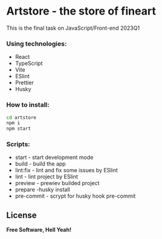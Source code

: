 # Artstore - the store of fineart

This is the final task on JavaScript/Front-end 2023Q1

### Using technologies:

- React
- TypeScript
- Vite
- ESlint
- Prettier
- Husky

### How to install:

```sh
cd artstore
npm i
npm start
```

### Scripts:

- start - start development mode
- build - build the app
- lint:fix - lint and fix some issues by ESlint
- lint - lint project by ESlint
- preview - prewiev builded project
- prepare -husky install
- pre-commit - scrypt for husky hook pre-commit

## License

**Free Software, Hell Yeah!**

